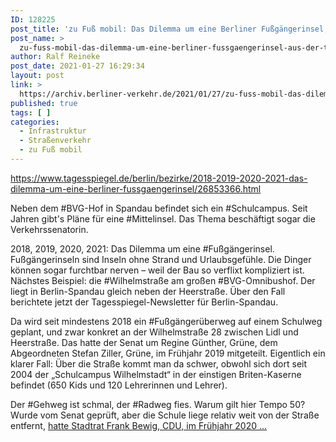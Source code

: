 ```yaml
---
ID: 128225
post_title: 'zu Fuß mobil: Das Dilemma um eine Berliner Fußgängerinsel, aus Der Tagesspiegel'
post_name: >
  zu-fuss-mobil-das-dilemma-um-eine-berliner-fussgaengerinsel-aus-der-tagesspiegel
author: Ralf Reineke
post_date: 2021-01-27 16:29:34
layout: post
link: >
  https://archiv.berliner-verkehr.de/2021/01/27/zu-fuss-mobil-das-dilemma-um-eine-berliner-fussgaengerinsel-aus-der-tagesspiegel/
published: true
tags: [ ]
categories:
  - Infrastruktur
  - Straßenverkehr
  - zu Fuß mobil
---
```

https://www.tagesspiegel.de/berlin/bezirke/2018-2019-2020-2021-das-dilemma-um-eine-berliner-fussgaengerinsel/26853366.html

Neben dem #BVG-Hof in Spandau befindet sich ein #Schulcampus. Seit Jahren gibt's Pläne für eine #Mittelinsel. Das Thema beschäftigt sogar die Verkehrssenatorin.

2018, 2019, 2020, 2021: Das Dilemma um eine #Fußgängerinsel. Fußgängerinseln sind Inseln ohne Strand und Urlaubsgefühle. Die Dinger können sogar furchtbar nerven – weil der Bau so verflixt kompliziert ist. Nächstes Beispiel: die #Wilhelmstraße am großen #BVG-Omnibushof. Der liegt in Berlin-Spandau gleich neben der Heerstraße. Über den Fall berichtete jetzt der Tagesspiegel-Newsletter für Berlin-Spandau.

Da wird seit mindestens 2018 ein #Fußgängerüberweg auf einem Schulweg geplant, und zwar konkret an der Wilhelmstraße 28 zwischen Lidl und Heerstraße. Das hatte der Senat um Regine Günther, Grüne, dem Abgeordneten Stefan Ziller, Grüne, im Frühjahr 2019 mitgeteilt. Eigentlich ein klarer Fall: Über die Straße kommt man da schwer, obwohl sich dort seit 2004 der „Schulcampus Wilhelmstadt“ in der einstigen Briten-Kaserne befindet (650 Kids und 120 Lehrerinnen und Lehrer).

Der #Gehweg ist schmal, der #Radweg fies. Warum gilt hier Tempo 50? Wurde vom Senat geprüft, aber die Schule liege relativ weit von der Straße entfernt, <a href="https://www.tagesspiegel.de/berlin/bezirke/2018-2019-2020-2021-das-dilemma-um-eine-berliner-fussgaengerinsel/26853366.html">hatte Stadtrat Frank Bewig, CDU, im Frühjahr 2020 ...</a>